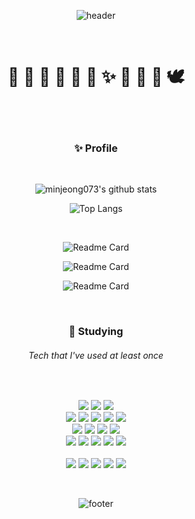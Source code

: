 <div align="center">

  ![header](https://capsule-render.vercel.app/api?type=egg&color=gradient&customColorList=1&height=200&section=header&text=minjeong's%20github&fontSize=50)
  
  <br>

  # 🐥 🌱 🍡 🔅 🐰 🌼 ✨ 🎡 🧸 🍭 🕊️
  
  <br>
  <br>
  
  ### <p align="center"> :sparkles: Profile </p>

  <br>

  ![minjeong073's github stats](https://github-readme-stats.vercel.app/api?username=minjeong073&hide=stars&show_icons=true&theme=flag-india)
  
  ![Top Langs](https://github-readme-stats.vercel.app/api/top-langs/?username=minjeong073&layout=compact&show_icons=true&hide_border=true&theme=flag-india)

  <br>

  <!-- 저장소 핀 -->
  <!-- spring project memo -->
  ![Readme Card](https://github-readme-stats.vercel.app/api/pin/?username=minjeong073&repo=SpringProject_Memo&theme=flag-india)

  <!-- spring project donggram -->
  ![Readme Card](https://github-readme-stats.vercel.app/api/pin/?username=minjeong073&repo=SpringProject_Donggram&theme=flag-india)
  
  <!-- spring project aroundbook -->
  ![Readme Card](https://github-readme-stats.vercel.app/api/pin/?username=minjeong073&repo=SpringProject_bookstore&theme=flag-india)

  <br>
  
  ### <p align="center"> :seedling:  Studying</p>
  ###### <p align="center">  Tech that I've used at least once</p>

  <br>

  <p align="center">
    <img  src="https://img.shields.io/badge/Java-007396?style=flat-square&logo=OpenJDK&logoColor=white"/>
    <img  src="https://img.shields.io/badge/Spring-6DB33F?style=flat-square&logo=Spring&logoColor=white"/>
    <img  src="https://img.shields.io/badge/Spring Boot-6DB33F?style=flat-square&logo=SpringBoot&logoColor=white"/>
    <br>
    <img src="https://img.shields.io/badge/CSS3-1572B6?style=flat-square&logo=CSS3&logoColor=white"/>
    <img  src="https://img.shields.io/badge/HTML5-E34F26?style=flat-square&logo=HTML5&logoColor=white"/>
    <img  src="https://img.shields.io/badge/JavaScript-F7DF1E?style=flat-square&logo=JavaScript&logoColor=black"/>
    <img src="https://img.shields.io/badge/jQuery-0769AD?style=flat-square&logo=jQuery&logoColor=white"/>
    <img src="https://img.shields.io/badge/Bootstrap-7952B3?style=flat-square&logo=Bootstrap&logoColor=white"/>
    <br>
    <img src="https://img.shields.io/badge/MySQL-4479A1?style=flat-square&logo=MySQL&logoColor=white"/>
    <img  src="https://img.shields.io/badge/tomcat-F8DC75?style=flat-square&logo=ApacheTomcat&logoColor=black"/>
    <img src="https://img.shields.io/badge/Gradle-02303A?style=flat-square&logo=Gradle&logoColor=white"/>
    <img  src="https://img.shields.io/badge/Maven-C71A36?style=flat-square&logo=ApacheMaven&logoColor=white"/>
    <br>
    <img src="https://img.shields.io/badge/Amazon EC2-FF9900?style=flat-square&logo=Amazon EC2&logoColor=white"/>
    <img src="https://img.shields.io/badge/Jenkins-D24939?style=flat-square&logo=Jenkins&logoColor=white"/>
    <img src="https://img.shields.io/badge/Flask-000000?style=flat-square&logo=Flask&logoColor=white"/>
    <img src="https://img.shields.io/badge/C++-00599C?style=flat-square&logo=C%2B%2B&logoColor=white"/>
    <img src="https://img.shields.io/badge/Python-3376AB?style=flat-square&logo=Python&logoColor=white"/>
    <br>
    <br>
    <img src="https://img.shields.io/badge/Docker-2496ED?style=flat-square&logo=Docker&logoColor=white"/>
    <img src="https://img.shields.io/badge/Ubuntu-E95420?style=flat-square&logo=Ubuntu&logoColor=white"/>
    <img src="https://img.shields.io/badge/Slack-4A154B?style=flat-square&logo=Slack&logoColor=white"/>
    <img  src="https://img.shields.io/badge/Linux-FCC624?style=flat-square&logo=Linux&logoColor=black"/>
    <img src="https://img.shields.io/badge/Postman-FF6C37?style=flat-square&logo=Postman&logoColor=white"/>  

  </p>
  
  <br>


  ![footer](https://capsule-render.vercel.app/api?type=shark&color=gradient&customColorList=1&height=200&section=footer)

</div>
  
